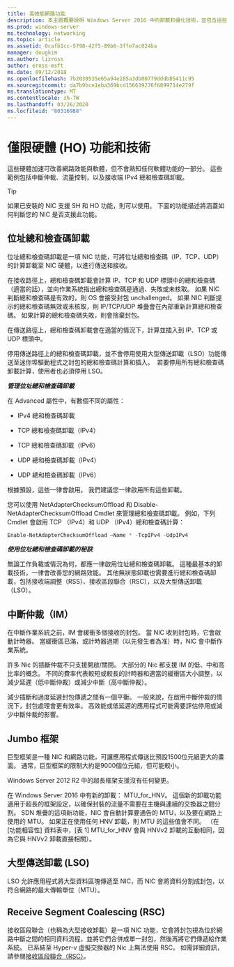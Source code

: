 ```yaml
---
title: 高效能網路功能
description: 本主題概要說明 Windows Server 2016 中的卸載和優化技術，並包含這些技術的其他指引連結。
ms.prod: windows-server
ms.technology: networking
ms.topic: article
ms.assetid: 0cafb1cc-5798-42f5-89b6-3ffe7ac024ba
manager: dougkim
ms.author: lizross
author: eross-msft
ms.date: 09/12/2018
ms.openlocfilehash: 7b2030535e65a94e285a3db00779dddb85411c95
ms.sourcegitcommit: da7b9bce1eba369bcd156639276f6899714e279f
ms.translationtype: MT
ms.contentlocale: zh-TW
ms.lasthandoff: 03/26/2020
ms.locfileid: "80316988"
---
```

# <a name="hardware-only-ho-features-and-technologies"></a>僅限硬體 (HO) 功能和技術

這些硬體加速可改善網路效能與軟體，但不會熟知任何軟體功能的一部分。 這些範例包括中斷仲裁、流量控制，以及接收端 IPv4 總和檢查碼卸載。

>[!TIP]
>如果已安裝的 NIC 支援 SH 和 HO 功能，則可以使用。 下面的功能描述將涵蓋如何判斷您的 NIC 是否支援此功能。

## <a name="address-checksum-offload"></a>位址總和檢查碼卸載

位址總和檢查碼卸載是一項 NIC 功能，可將位址總和檢查碼（IP、TCP、UDP）的計算卸載至 NIC 硬體，以進行傳送和接收。

在接收路徑上，總和檢查碼卸載會計算 IP、TCP 和 UDP 標頭中的總和檢查碼（適當的話），並向作業系統指出總和檢查碼是通過、失敗或未核取。 如果 NIC 判斷總和檢查碼是有效的，則 OS 會接受封包 unchallenged。 如果 NIC 判斷提示的總和檢查碼無效或未核取，則 IP/TCP/UDP 堆疊會在內部重新計算總和檢查碼。 如果計算的總和檢查碼失敗，則會捨棄封包。

在傳送路徑上，總和檢查碼卸載會在適當的情況下，計算並插入到 IP、TCP 或 UDP 標頭中。

停用傳送路徑上的總和檢查碼卸載，並不會停用使用大型傳送卸載（LSO）功能傳送至迷你埠驅動程式之封包的總和檢查碼計算和插入。  若要停用所有總和檢查碼卸載計算，使用者也必須停用 LSO。

_**管理位址總和檢查碼卸載**_

在 Advanced 屬性中，有數個不同的屬性：

-   IPv4 總和檢查碼卸載

-   TCP 總和檢查碼卸載（IPv4）

-   TCP 總和檢查碼卸載（IPv6）

-   UDP 總和檢查碼卸載（IPv4）

-   UDP 總和檢查碼卸載（IPv6）

根據預設，這些一律會啟用。 我們建議您一律啟用所有這些卸載。

您可以使用 NetAdapterChecksumOffload 和 Disable-NetAdapterChecksumOffload Cmdlet 來管理總和檢查碼卸載。 例如，下列 Cmdlet 會啟用 TCP （IPv4）和 UDP （IPv4）總和檢查碼計算：

```PowerShell
Enable-NetAdapterChecksumOffload –Name * -TcpIPv4 -UdpIPv4
```

_**使用位址總和檢查碼卸載的秘訣**_

無論工作負載或情況為何，都應一律啟用位址總和檢查碼卸載。 這種最基本的卸載技術，一律會改善您的網路效能。 其他無狀態卸載也需要進行總和檢查碼卸載，包括接收端調整（RSS）、接收區段聯合（RSC），以及大型傳送卸載（LSO）。

## <a name="interrupt-moderation-im"></a>中斷仲裁（IM）

在中斷作業系統之前，IM 會緩衝多個接收的封包。 當 NIC 收到封包時，它會啟動計時器。 當緩衝區已滿，或計時器過期（以先發生者為准）時，NIC 會中斷作業系統。 

許多 Nic 的插斷仲裁不只支援開啟/關閉。 大部分的 Nic 都支援 IM 的低、中和高比率的概念。 不同的費率代表較短或較長的計時器和適當的緩衝區大小調整，以減少延遲（低中斷仲裁）或減少中斷（高中斷仲裁）。

減少插斷和過度延遲封包傳遞之間有一個平衡。 一般來說，在啟用中斷仲裁的情況下，封包處理會更有效率。 高效能或低延遲的應用程式可能需要評估停用或減少中斷仲裁的影響。

## <a name="jumbo-frames"></a>Jumbo 框架

巨型框架是一種 NIC 和網路功能，可讓應用程式傳送比預設1500位元組更大的畫面。 通常，巨型框架的限制大約是9000個位元組，但可能較小。

Windows Server 2012 R2 中的超長框架支援沒有任何變更。

在 Windows Server 2016 中有新的卸載： MTU_for_HNV。 這個新的卸載功能適用于超長的框架設定，以確保封裝的流量不需要在主機與連續的交換器之間分割。 SDN 堆疊的這項新功能，NIC 會自動計算要通告的 MTU，以及要在網路上使用的 MTU。 如果正在使用任何 HNV 卸載，則 MTU 的這些值會不同。 （在 [功能相容性] 資料表中，[表 1] MTU_for_HNV 會與 HNVv2 卸載的互動相同，因為它與 HNVv2 卸載直接相關）。

## <a name="large-send-offload-lso"></a>大型傳送卸載 (LSO)

LSO 允許應用程式將大型資料區塊傳遞至 NIC，而 NIC 會將資料分割成封包，以符合網路的最大傳輸單位（MTU）。

## <a name="receive-segment-coalescing-rsc"></a>Receive Segment Coalescing (RSC)

接收區段聯合（也稱為大型接收卸載）是一項 NIC 功能，它會將封包視為位於網路中斷之間的相同資料流程，並將它們合併成單一封包，然後再將它們傳遞給作業系統。 已系結至 Hyper-v 虛擬交換器的 Nic 上無法使用 RSC。 如需詳細資訊，請參閱[接收區段聯合（RSC）](https://docs.microsoft.com/windows-server/networking/technologies/hpn/rsc-in-the-vswitch)。